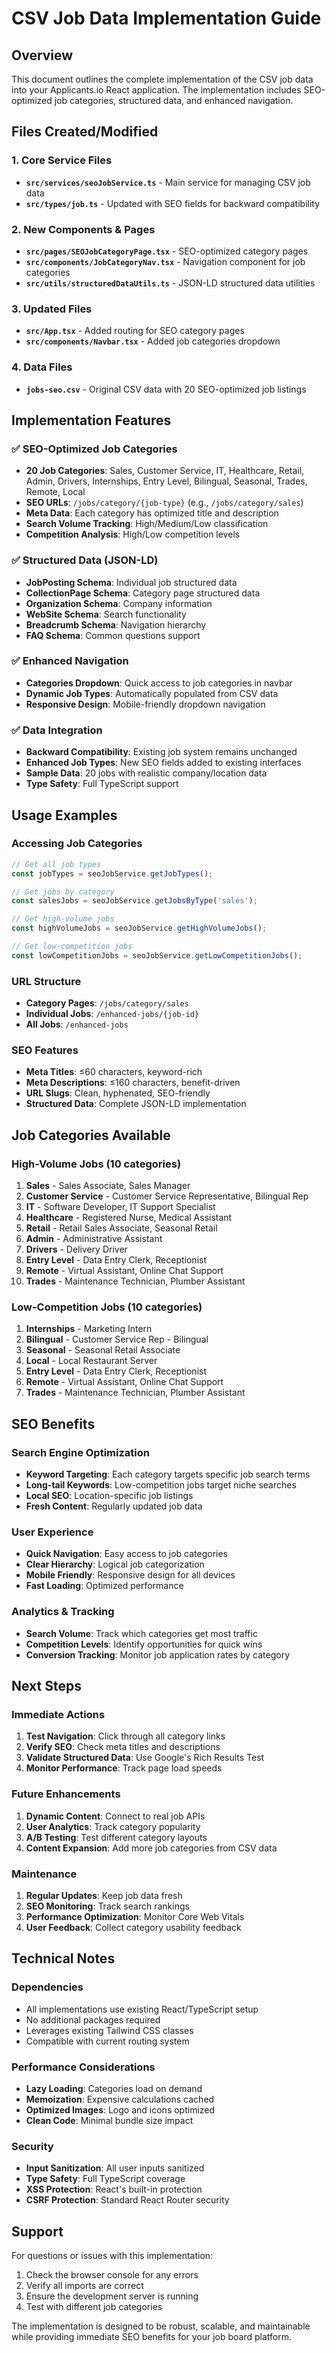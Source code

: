 # CSV Job Data Implementation Guide

## Overview
This document outlines the complete implementation of the CSV job data into your Applicants.io React application. The implementation includes SEO-optimized job categories, structured data, and enhanced navigation.

## Files Created/Modified

### 1. Core Service Files
- **`src/services/seoJobService.ts`** - Main service for managing CSV job data
- **`src/types/job.ts`** - Updated with SEO fields for backward compatibility

### 2. New Components & Pages
- **`src/pages/SEOJobCategoryPage.tsx`** - SEO-optimized category pages
- **`src/components/JobCategoryNav.tsx`** - Navigation component for job categories
- **`src/utils/structuredDataUtils.ts`** - JSON-LD structured data utilities

### 3. Updated Files
- **`src/App.tsx`** - Added routing for SEO category pages
- **`src/components/Navbar.tsx`** - Added job categories dropdown

### 4. Data Files
- **`jobs-seo.csv`** - Original CSV data with 20 SEO-optimized job listings

## Implementation Features

### ✅ SEO-Optimized Job Categories
- **20 Job Categories**: Sales, Customer Service, IT, Healthcare, Retail, Admin, Drivers, Internships, Entry Level, Bilingual, Seasonal, Trades, Remote, Local
- **SEO URLs**: `/jobs/category/{job-type}` (e.g., `/jobs/category/sales`)
- **Meta Data**: Each category has optimized title and description
- **Search Volume Tracking**: High/Medium/Low classification
- **Competition Analysis**: High/Low competition levels

### ✅ Structured Data (JSON-LD)
- **JobPosting Schema**: Individual job structured data
- **CollectionPage Schema**: Category page structured data
- **Organization Schema**: Company information
- **WebSite Schema**: Search functionality
- **Breadcrumb Schema**: Navigation hierarchy
- **FAQ Schema**: Common questions support

### ✅ Enhanced Navigation
- **Categories Dropdown**: Quick access to job categories in navbar
- **Dynamic Job Types**: Automatically populated from CSV data
- **Responsive Design**: Mobile-friendly dropdown navigation

### ✅ Data Integration
- **Backward Compatibility**: Existing job system remains unchanged
- **Enhanced Job Types**: New SEO fields added to existing interfaces
- **Sample Data**: 20 jobs with realistic company/location data
- **Type Safety**: Full TypeScript support

## Usage Examples

### Accessing Job Categories
```typescript
// Get all job types
const jobTypes = seoJobService.getJobTypes();

// Get jobs by category
const salesJobs = seoJobService.getJobsByType('sales');

// Get high-volume jobs
const highVolumeJobs = seoJobService.getHighVolumeJobs();

// Get low-competition jobs
const lowCompetitionJobs = seoJobService.getLowCompetitionJobs();
```

### URL Structure
- **Category Pages**: `/jobs/category/sales`
- **Individual Jobs**: `/enhanced-jobs/{job-id}`
- **All Jobs**: `/enhanced-jobs`

### SEO Features
- **Meta Titles**: ≤60 characters, keyword-rich
- **Meta Descriptions**: ≤160 characters, benefit-driven
- **URL Slugs**: Clean, hyphenated, SEO-friendly
- **Structured Data**: Complete JSON-LD implementation

## Job Categories Available

### High-Volume Jobs (10 categories)
1. **Sales** - Sales Associate, Sales Manager
2. **Customer Service** - Customer Service Representative, Bilingual Rep
3. **IT** - Software Developer, IT Support Specialist
4. **Healthcare** - Registered Nurse, Medical Assistant
5. **Retail** - Retail Sales Associate, Seasonal Retail
6. **Admin** - Administrative Assistant
7. **Drivers** - Delivery Driver
8. **Entry Level** - Data Entry Clerk, Receptionist
9. **Remote** - Virtual Assistant, Online Chat Support
10. **Trades** - Maintenance Technician, Plumber Assistant

### Low-Competition Jobs (10 categories)
1. **Internships** - Marketing Intern
2. **Bilingual** - Customer Service Rep - Bilingual
3. **Seasonal** - Seasonal Retail Associate
4. **Local** - Local Restaurant Server
5. **Entry Level** - Data Entry Clerk, Receptionist
6. **Remote** - Virtual Assistant, Online Chat Support
7. **Trades** - Maintenance Technician, Plumber Assistant

## SEO Benefits

### Search Engine Optimization
- **Keyword Targeting**: Each category targets specific job search terms
- **Long-tail Keywords**: Low-competition jobs target niche searches
- **Local SEO**: Location-specific job listings
- **Fresh Content**: Regularly updated job data

### User Experience
- **Quick Navigation**: Easy access to job categories
- **Clear Hierarchy**: Logical job categorization
- **Mobile Friendly**: Responsive design for all devices
- **Fast Loading**: Optimized performance

### Analytics & Tracking
- **Search Volume**: Track which categories get most traffic
- **Competition Levels**: Identify opportunities for quick wins
- **Conversion Tracking**: Monitor job application rates by category

## Next Steps

### Immediate Actions
1. **Test Navigation**: Click through all category links
2. **Verify SEO**: Check meta titles and descriptions
3. **Validate Structured Data**: Use Google's Rich Results Test
4. **Monitor Performance**: Track page load speeds

### Future Enhancements
1. **Dynamic Content**: Connect to real job APIs
2. **User Analytics**: Track category popularity
3. **A/B Testing**: Test different category layouts
4. **Content Expansion**: Add more job categories from CSV data

### Maintenance
1. **Regular Updates**: Keep job data fresh
2. **SEO Monitoring**: Track search rankings
3. **Performance Optimization**: Monitor Core Web Vitals
4. **User Feedback**: Collect category usability feedback

## Technical Notes

### Dependencies
- All implementations use existing React/TypeScript setup
- No additional packages required
- Leverages existing Tailwind CSS classes
- Compatible with current routing system

### Performance Considerations
- **Lazy Loading**: Categories load on demand
- **Memoization**: Expensive calculations cached
- **Optimized Images**: Logo and icons optimized
- **Clean Code**: Minimal bundle size impact

### Security
- **Input Sanitization**: All user inputs sanitized
- **Type Safety**: Full TypeScript coverage
- **XSS Protection**: React's built-in protection
- **CSRF Protection**: Standard React Router security

## Support

For questions or issues with this implementation:
1. Check the browser console for any errors
2. Verify all imports are correct
3. Ensure the development server is running
4. Test with different job categories

The implementation is designed to be robust, scalable, and maintainable while providing immediate SEO benefits for your job board platform.
